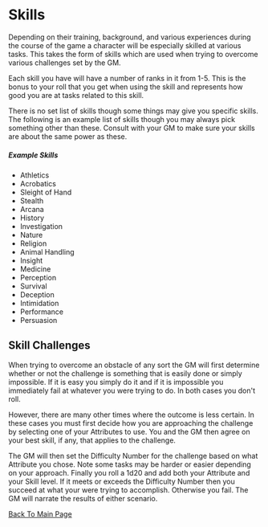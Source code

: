 # Skills
Depending on their training, background, and various experiences during the course of the game a character will be especially skilled at various tasks. This takes the form of skills which are used when trying to overcome various challenges set by the GM.

Each skill you have will have a number of ranks in it from 1-5. This is the bonus to your roll that you get when using the skill and represents how good you are at tasks related to this skill.

There is no set list of skills though some things may give you specific skills. The following is an example list of skills though you may always pick something other than these. Consult with your GM to make sure your skills are about the same power as these.

##### Example Skills
* Athletics
* Acrobatics
* Sleight of Hand
* Stealth
* Arcana
* History
* Investigation
* Nature
* Religion
* Animal Handling
* Insight
* Medicine
* Perception
* Survival
* Deception
* Intimidation
* Performance
* Persuasion

## Skill Challenges
When trying to overcome an obstacle of any sort the GM will first determine whether or not the challenge is something that is easily done or simply impossible. If it is easy you simply do it and if it is impossible you immediately fail at whatever you were trying to do. In both cases you don't roll.

However, there are many other times where the outcome is less certain. In these cases you must first decide how you are approaching the challenge by selecting one of your Attributes to use. You and the GM then agree on your best skill, if any, that applies to the challenge.

The GM will then set the Difficulty Number for the challenge based on what Attribute you chose. Note some tasks may be harder or easier depending on your approach. Finally you roll a 1d20 and add both your Attribute and your Skill level. If it meets or exceeds the Difficulty Number then you succeed at what your were trying to accomplish. Otherwise you fail. The GM will narrate the results of either scenario.

[Back To Main Page](/)
